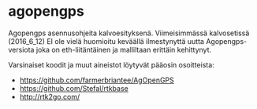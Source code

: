 # agopengps
Agopengps asennusohjeita kalvoesityksenä. Viimeisimmässä kalvosetissä (2016_6_12) EI ole vielä huomioitu keväällä ilmestynyttä uutta Agopengps-versiota joka on eth-liitäntäinen ja malliltaan erittäin kehittynyt.

Varsinaiset koodit ja muut aineistot löytyvät pääosin osoitteista:
- https://github.com/farmerbriantee/AgOpenGPS
- https://github.com/Stefal/rtkbase
- http://rtk2go.com/

